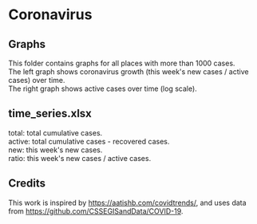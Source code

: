 # Coronavirus
  
## Graphs  
This folder contains graphs for all places with more than 1000 cases.  
The left graph shows coronavirus growth (this week's new cases / active cases) over time.  
The right graph shows active cases over time (log scale).  
  
## time_series.xlsx
total: total cumulative cases.  
active: total cumulative cases - recovered cases.  
new: this week's new cases.  
ratio: this week's new cases / active cases.  
  
## Credits
This work is inspired by https://aatishb.com/covidtrends/, and uses data from https://github.com/CSSEGISandData/COVID-19. 
